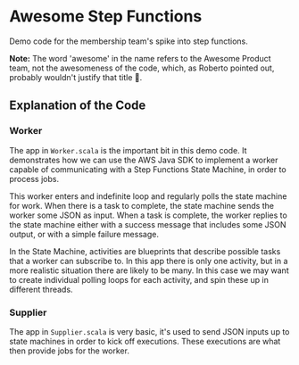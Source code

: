 # Awesome Step Functions

Demo code for the membership team's spike into step functions.

**Note:** The word 'awesome' in the name refers to the Awesome Product team, not the awesomeness of the code, which, as Roberto pointed out, probably wouldn't justify that title 🐰.

## Explanation of the Code

### Worker

The app in `Worker.scala` is the important bit in this demo code. It demonstrates how we can use the AWS Java SDK to implement a worker capable of communicating with a Step Functions State Machine, in order to process jobs.

This worker enters and indefinite loop and regularly polls the state machine for work. When there is a task to complete, the state machine sends the worker some JSON as input. When a task is complete, the worker replies to the state machine either with a success message that includes some JSON output, or with a simple failure message.

In the State Machine, activities are blueprints that describe possible tasks that a worker can subscribe to. In this app there is only one activity, but in a more realistic situation there are likely to be many. In this case we may want to create individual polling loops for each activity, and spin these up in different threads.

### Supplier

The app in `Supplier.scala` is very basic, it's used to send JSON inputs up to state machines in order to kick off executions. These executions are what then provide jobs for the worker.
